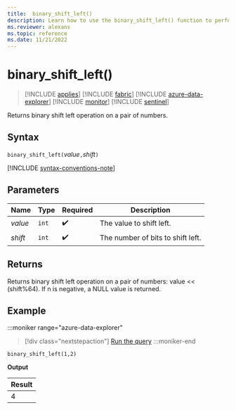 ```yaml
---
title:  binary_shift_left()
description: Learn how to use the binary_shift_left() function to perform a binary shift left operation on a pair of numbers. 
ms.reviewer: alexans
ms.topic: reference
ms.date: 11/21/2022
---
```

# binary_shift_left()

> [!INCLUDE [applies](../includes/applies-to-version/applies.md)] [!INCLUDE [fabric](../includes/applies-to-version/fabric.md)] [!INCLUDE [azure-data-explorer](../includes/applies-to-version/azure-data-explorer.md)] [!INCLUDE [monitor](../includes/applies-to-version/monitor.md)] [!INCLUDE [sentinel](../includes/applies-to-version/sentinel.md)]

Returns binary shift left operation on a pair of numbers.

## Syntax

`binary_shift_left(`*value*`,`*shift*`)`

[!INCLUDE [syntax-conventions-note](../includes/syntax-conventions-note.md)]

## Parameters

| Name | Type | Required | Description |
|--|--|--|--|
| *value* | `int` |  :heavy_check_mark: | The value to shift left. |
| *shift* | `int` |  :heavy_check_mark: | The number of bits to shift left. |

## Returns

Returns binary shift left operation on a pair of numbers: value << (shift%64).
If n is negative, a NULL value is returned.

## Example

:::moniker range="azure-data-explorer"
> [!div class="nextstepaction"]
> <a href="https://dataexplorer.azure.com/clusters/help/databases/Samples?query=H4sIAAAAAAAAAysoyswr0UjKzEssqowvzshMK4nPSU0r0TDUMdLUBADck7ZgHQAAAA==" target="_blank">Run the query</a>
:::moniker-end

```kusto
binary_shift_left(1,2)
```

**Output**

|Result|
|------|
|4 |
